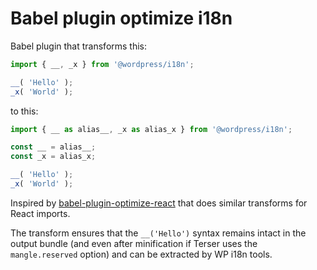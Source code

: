 # Babel plugin optimize i18n

Babel plugin that transforms this:

```js
import { __, _x } from '@wordpress/i18n';

__( 'Hello' );
_x( 'World' );
```

to this:

```js
import { __ as alias__, _x as alias_x } from '@wordpress/i18n';

const __ = alias__;
const _x = alias_x;

__( 'Hello' );
_x( 'World' );
```

Inspired by [babel-plugin-optimize-react](https://www.npmjs.com/package/babel-plugin-optimize-react) that does similar transforms for React imports.

The transform ensures that the `__('Hello')` syntax remains intact in the output bundle (and even after minification if Terser uses the `mangle.reserved` option) and can be extracted by WP i18n tools.
